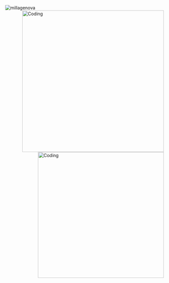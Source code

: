 <p>
   <img align="left" src="https://github-readme-stats.vercel.app/api/top-langs?username=millagenova&show_icons=true&locale=en&layout=compact" alt="millagenova" />
 <img align="right" alt="Coding" width="450" src="https://i.pinimg.com/originals/fe/b6/b6/feb6b68d5ffc34b5f5f03f72b035f04e.gif" /> 
</p> 

<p>
 <img align="right" alt="Coding" width="400" src="https://i.pinimg.com/originals/fe/b6/b6/feb6b68d5ffc34b5f5f03f72b035f04e.gif" /> 
</p> 

